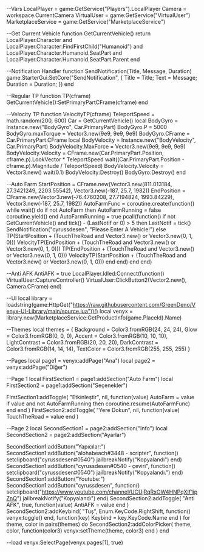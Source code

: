 --Vars
LocalPlayer = game:GetService("Players").LocalPlayer
Camera = workspace.CurrentCamera
VirtualUser = game:GetService("VirtualUser")
MarketplaceService = game:GetService("MarketplaceService")

--Get Current Vehicle
function GetCurrentVehicle()
    return LocalPlayer.Character and LocalPlayer.Character:FindFirstChild("Humanoid") and LocalPlayer.Character.Humanoid.SeatPart and LocalPlayer.Character.Humanoid.SeatPart.Parent
end

--Notification Handler
function SendNotification(Title, Message, Duration)
    game.StarterGui:SetCore("SendNotification", {
        Title = Title;
        Text = Message;
        Duration = Duration;
    })
end

--Regular TP
function TP(cframe)
    GetCurrentVehicle():SetPrimaryPartCFrame(cframe)
end

--Velocity TP
function VelocityTP(cframe)
    TeleportSpeed = math.random(200, 600)
    Car = GetCurrentVehicle()
    local BodyGyro = Instance.new("BodyGyro", Car.PrimaryPart)
    BodyGyro.P = 5000
    BodyGyro.maxTorque = Vector3.new(9e9, 9e9, 9e9)
    BodyGyro.CFrame = Car.PrimaryPart.CFrame
    local BodyVelocity = Instance.new("BodyVelocity", Car.PrimaryPart)
    BodyVelocity.MaxForce = Vector3.new(9e9, 9e9, 9e9)
    BodyVelocity.Velocity = CFrame.new(Car.PrimaryPart.Position, cframe.p).LookVector * TeleportSpeed
    wait((Car.PrimaryPart.Position - cframe.p).Magnitude / TeleportSpeed)
    BodyVelocity.Velocity = Vector3.new()
    wait(0.1)
    BodyVelocity:Destroy()
    BodyGyro:Destroy()
end

--Auto Farm
StartPosition = CFrame.new(Vector3.new(811.013184, 27.3421249, 2203.55542), Vector3.new(-187, 25.7, 1982))
EndPosition = CFrame.new(Vector3.new(-76.4760208, 27.7194824, 1993.84229), Vector3.new(-187, 25.7, 1982))
AutoFarmFunc = coroutine.create(function()
    while wait() do
        if not AutoFarm then
            AutoFarmRunning = false
            coroutine.yield()
        end
        AutoFarmRunning = true
        pcall(function()
            if not GetCurrentVehicle() and tick() - (LastNotif or 0) > 5 then
                LastNotif = tick()
                SendNotification("cyrussdesen", "Please Enter A Vehicle!")
            else
                TP(StartPosition + (TouchTheRoad and Vector3.new() or Vector3.new(0, 1, 0)))
                VelocityTP(EndPosition + (TouchTheRoad and Vector3.new() or Vector3.new(0, 1, 0)))
                TP(EndPosition + (TouchTheRoad and Vector3.new() or Vector3.new(0, 1, 0)))
                VelocityTP(StartPosition + (TouchTheRoad and Vector3.new() or Vector3.new(0, 1, 0)))
            end
        end)
    end
end)

--Anti AFK
AntiAFK = true
LocalPlayer.Idled:Connect(function()
    VirtualUser:CaptureController()
    VirtualUser:ClickButton2(Vector2.new(), Camera.CFrame)
end)

--UI
local library = loadstring(game:HttpGet("https://raw.githubusercontent.com/GreenDeno/Venyx-UI-Library/main/source.lua"))()
local venyx = library.new(MarketplaceService:GetProductInfo(game.PlaceId).Name)

--Themes
local themes = {
    Background = Color3.fromRGB(24, 24, 24),
    Glow = Color3.fromRGB(0, 0, 0),
    Accent = Color3.fromRGB(10, 10, 10),
    LightContrast = Color3.fromRGB(20, 20, 20),
    DarkContrast = Color3.fromRGB(14, 14, 14),
    TextColor = Color3.fromRGB(255, 255, 255)
}

--Pages
local page1 = venyx:addPage("Ana")
local page2 = venyx:addPage("Diğer")

--Page 1
local FirstSection1 = page1:addSection("Auto Farm")
local FirstSection2 = page1:addSection("Seçenekler")

FirstSection1:addToggle(
    "Etkinleştir",
    nil,
    function(value)
        AutoFarm = value
        if value and not AutoFarmRunning then
            coroutine.resume(AutoFarmFunc)
        end
    end
)
FirstSection2:addToggle(
    "Yere Dokun",
    nil,
    function(value)
        TouchTheRoad = value
    end
)

--Page 2
local SecondSection1 = page2:addSection("Info")
local SecondSection2 = page2:addSection("Ayarlar")

SecondSection1:addButton("Yapıcılar:")
SecondSection1:addButton("alohabeach#3448 - scripter", function() setclipboard("cyrussdesen#0540") jailbreakNotify("Kopyalandı") end)
SecondSection1:addButton("cyrussdesen#0540 - çeviri", function() setclipboard("cyrussdesen#0540") jailbreakNotify("Kopyalandı.") end)
SecondSection1:addButton("Youtube:")
SecondSection1:addButton("cyrussdesen", function() setclipboard("https://www.youtube.com/channel/UCUjRqRxOW4HNPqXIf1ipZnQ") jailbreakNotify("Kopyalandı") end)
SecondSection2:addToggle(
    "Anti AFK",
    true,
    function(value)
        AntiAFK = value
    end
)
SecondSection2:addKeybind(
    "Tuş",
    Enum.KeyCode.RightShift,
    function()
        venyx:toggle()
    end,
    function(key)
        Keybind = key.KeyCode.Name
    end
)
for theme, color in pairs(themes) do
    SecondSection2:addColorPicker(
        theme,
        color,
        function(color3)
            venyx:setTheme(theme, color3)
        end
    )
end

--load
venyx:SelectPage(venyx.pages[1], true)
